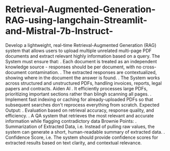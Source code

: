 # Retrieval-Augmented-Generation-RAG-using-langchain-Streamlit-and-Mistral-7b-Instruct-
Develop a lightweight, real-time Retrieval-Augmented Generation (RAG) system that allows
users to upload multiple unrelated multi-page PDF documents and extract relevant highly
information based on a query.
The System must ensure that:
. Each document is treated as an independent knowledge source - responses should be per
document, with no cross-document contamination.
. The extracted responses are contextualized, showing where in the document the answer
is found.
. The System works across structured and unstructured PDFs, handling invoices, reports,
legal papers and contracts.
Aiden Al
. It efficiently processes large PDFs, prioritizing important sections rather than blingh
scanning all pages.
. Implement fast indexing or caching for already-uploaded PDFs so that subsequent
searches don't reprocess everything from scratch.
Expected Output:
. Evaluation based on retrieval accuracy, response quality, and efficiency.
. A QA system that retrieves the most relevant and accurate information while flagging
contradictory data
Brownie Points:
. Summarization of Extracted Data, i.e. Instead of pulling raw values, the system can
generate a short, human-readable summary of extracted data.
. Confidence Score, i.e. The system should provide confidence scores for extracted
results based on text clarity, and contextual relevance.

